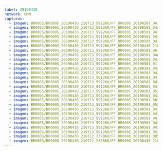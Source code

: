 ```yaml
---
label: 20190430
network: GMN
capturas:
  - imagem: BR0005/BR0005_20190430_210713_591268/FF_BR0005_20190501_041622_858_0485888.fits_maxpixel.jpg
  - imagem: BR0005/BR0005_20190430_210713_591268/FF_BR0005_20190501_042924_337_0500224.fits_maxpixel.jpg
  - imagem: BR0005/BR0005_20190430_210713_591268/FF_BR0005_20190501_041244_983_0482048.fits_maxpixel.jpg
  - imagem: BR0005/BR0005_20190430_210713_591268/FF_BR0005_20190501_043107_458_0502016.fits_maxpixel.jpg
  - imagem: BR0005/BR0005_20190430_210713_591268/FF_BR0005_20190501_043054_660_0501760.fits_maxpixel.jpg
  - imagem: BR0005/BR0005_20190430_210713_591268/FF_BR0005_20190430_210803_341_0000256.fits_maxpixel.jpg
  - imagem: BR0005/BR0005_20190430_210713_591268/FF_BR0005_20190501_061559_817_0617984.fits_maxpixel.jpg
  - imagem: BR0005/BR0005_20190430_210713_591268/FF_BR0005_20190501_040931_333_0478464.fits_maxpixel.jpg
  - imagem: BR0005/BR0005_20190430_210713_591268/FF_BR0005_20190501_041402_176_0483328.fits_maxpixel.jpg
  - imagem: BR0005/BR0005_20190430_210713_591268/FF_BR0005_20190501_011914_143_0280320.fits_maxpixel.jpg
  - imagem: BR0005/BR0005_20190430_210713_591268/FF_BR0005_20190501_043445_300_0506112.fits_maxpixel.jpg
  - imagem: BR0005/BR0005_20190430_210713_591268/FF_BR0005_20190501_043029_043_0501248.fits_maxpixel.jpg
  - imagem: BR0005/BR0005_20190430_210713_591268/FF_BR0005_20190501_041635_662_0486144.fits_maxpixel.jpg
  - imagem: BR0005/BR0005_20190430_210713_591268/FF_BR0005_20190501_042937_144_0500480.fits_maxpixel.jpg
  - imagem: BR0005/BR0005_20190430_210713_591268/FF_BR0005_20190501_041648_468_0486400.fits_maxpixel.jpg
  - imagem: BR0005/BR0005_20190430_210713_591268/FF_BR0005_20190501_052833_026_0564480.fits_maxpixel.jpg
  - imagem: BR0005/BR0005_20190430_210713_591268/FF_BR0005_20190501_043004_107_0500736.fits_maxpixel.jpg
  - imagem: BR0005/BR0005_20190430_210713_591268/FF_BR0005_20190501_062201_156_0624384.fits_maxpixel.jpg
  - imagem: BR0005/BR0005_20190430_210713_591268/FF_BR0005_20190501_052416_744_0559616.fits_maxpixel.jpg
  - imagem: BR0005/BR0005_20190430_210713_591268/FF_BR0005_20190501_041035_377_0479744.fits_maxpixel.jpg
  - imagem: BR0005/BR0005_20190430_210713_591268/FF_BR0005_20190501_043041_843_0501504.fits_maxpixel.jpg
  - imagem: BR0005/BR0005_20190430_210713_591268/FF_BR0005_20190501_041701_301_0486656.fits_maxpixel.jpg
  - imagem: BR0005/BR0005_20190430_210713_591268/FF_BR0005_20190501_042911_533_0499968.fits_maxpixel.jpg
  - imagem: BR0005/BR0005_20190430_210713_591268/FF_BR0005_20190501_043145_892_0502784.fits_maxpixel.jpg
  - imagem: BR0005/BR0005_20190430_210713_591268/FF_BR0005_20190501_052351_099_0559104.fits_maxpixel.jpg
  - imagem: BR0008/BR0008_20190430_210712_237860/FF_BR0008_20190501_005423_097_0075520.fits_maxpixel.jpg
  - imagem: BR0008/BR0008_20190430_210712_237860/FF_BR0008_20190430_210930_166_0002560.fits_maxpixel.jpg
---
```

